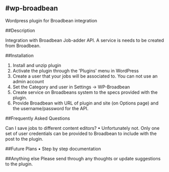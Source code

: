 #wp-broadbean
---

Wordpress plugin for Broadbean integration

##Description


Integration with Broadbean Job-adder API. A service is needs to be created from Broadbean.

##Installation


1. Install and unzip plugin
2. Activate the plugin through the 'Plugins' menu in WordPress
3. Create a user that your jobs will be associated to. You can not use an admin account
4. Set the Category and user in Settings -> WP-Broadbean
5. Create service on Broadbeans system to the specs provided with the plugin.
6. Provide Broadbean with URL of plugin and site (on Options page) and the username/password for the API.


##Frequently Asked Questions


Can I save jobs to different content editors?
• Unfortunately not. Only one set of user credentials can be provided to Broadbean to include with the post to the plugin.

##Future Plans
• Step by step documentation

##Anything else
Please send through any thoughts or update suggestions to the plugin.